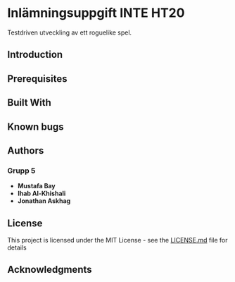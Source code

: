 # Inlämningsuppgift INTE HT20

Testdriven utveckling av ett roguelike spel.

## Introduction

## Prerequisites

## Built With

## Known bugs

## Authors

### Grupp 5
* **Mustafa Bay**
* **Ihab Al-Khishali**
* **Jonathan Askhag**

## License

This project is licensed under the MIT License - see the [LICENSE.md](LICENSE.md) file for details

## Acknowledgments
